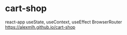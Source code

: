 # cart-shop
react-app
useState, useContext, useEffect
BrowserRouter
https://alexmlh.github.io/cart-shop
